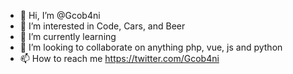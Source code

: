 - 👋 Hi, I’m @Gcob4ni
- 👀 I’m interested in Code, Cars, and Beer
- 🌱 I’m currently learning 
- 💞️ I’m looking to collaborate on anything php, vue, js and python
- 📫 How to reach me https://twitter.com/Gcob4ni

<!---
Gcob4ni/Gcob4ni is a ✨ special ✨ repository because its `README.md` (this file) appears on your GitHub profile.
You can click the Preview link to take a look at your changes.
--->

